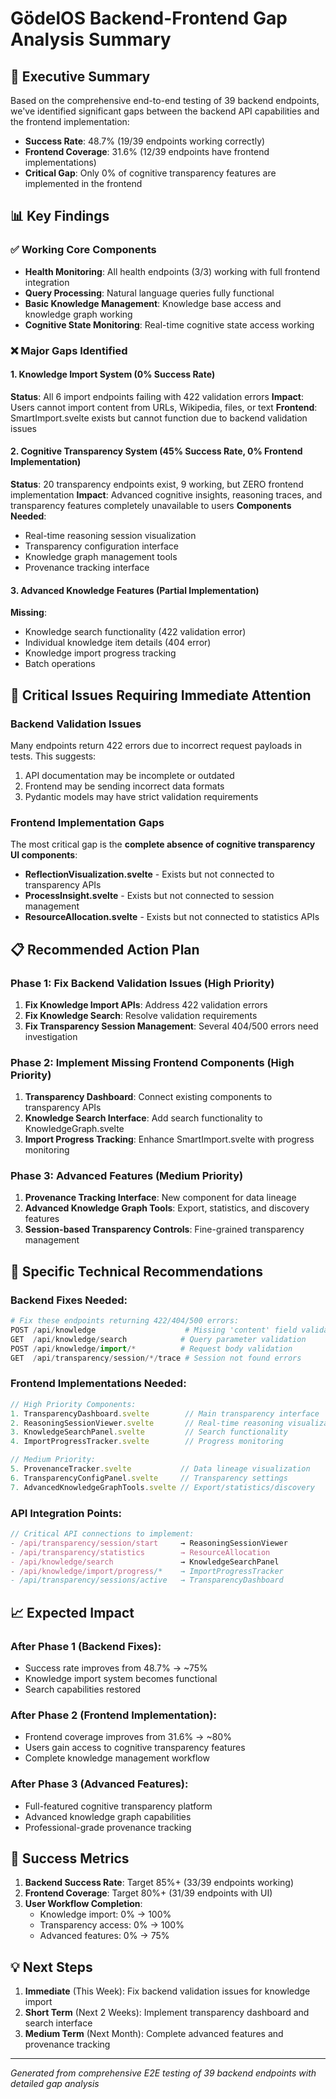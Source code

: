 # GödelOS Backend-Frontend Gap Analysis Summary

## 🎯 Executive Summary

Based on the comprehensive end-to-end testing of 39 backend endpoints, we've identified significant gaps between the backend API capabilities and the frontend implementation:

- **Success Rate**: 48.7% (19/39 endpoints working correctly)
- **Frontend Coverage**: 31.6% (12/39 endpoints have frontend implementations)
- **Critical Gap**: Only 0% of cognitive transparency features are implemented in the frontend

## 📊 Key Findings

### ✅ Working Core Components
- **Health Monitoring**: All health endpoints (3/3) working with full frontend integration
- **Query Processing**: Natural language queries fully functional
- **Basic Knowledge Management**: Knowledge base access and knowledge graph working
- **Cognitive State Monitoring**: Real-time cognitive state access working

### ❌ Major Gaps Identified

#### 1. **Knowledge Import System** (0% Success Rate)
**Status**: All 6 import endpoints failing with 422 validation errors
**Impact**: Users cannot import content from URLs, Wikipedia, files, or text
**Frontend**: SmartImport.svelte exists but cannot function due to backend validation issues

#### 2. **Cognitive Transparency System** (45% Success Rate, 0% Frontend Implementation)
**Status**: 20 transparency endpoints exist, 9 working, but ZERO frontend implementation
**Impact**: Advanced cognitive insights, reasoning traces, and transparency features completely unavailable to users
**Components Needed**: 
- Real-time reasoning session visualization
- Transparency configuration interface
- Knowledge graph management tools
- Provenance tracking interface

#### 3. **Advanced Knowledge Features** (Partial Implementation)
**Missing**:
- Knowledge search functionality (422 validation error)
- Individual knowledge item details (404 error)
- Knowledge import progress tracking
- Batch operations

## 🚨 Critical Issues Requiring Immediate Attention

### Backend Validation Issues
Many endpoints return 422 errors due to incorrect request payloads in tests. This suggests:
1. API documentation may be incomplete or outdated
2. Frontend may be sending incorrect data formats
3. Pydantic models may have strict validation requirements

### Frontend Implementation Gaps
The most critical gap is the **complete absence of cognitive transparency UI components**:

- **ReflectionVisualization.svelte** - Exists but not connected to transparency APIs
- **ProcessInsight.svelte** - Exists but not connected to session management
- **ResourceAllocation.svelte** - Exists but not connected to statistics APIs

## 📋 Recommended Action Plan

### Phase 1: Fix Backend Validation Issues (High Priority)
1. **Fix Knowledge Import APIs**: Address 422 validation errors
2. **Fix Knowledge Search**: Resolve validation requirements
3. **Fix Transparency Session Management**: Several 404/500 errors need investigation

### Phase 2: Implement Missing Frontend Components (High Priority)
1. **Transparency Dashboard**: Connect existing components to transparency APIs
2. **Knowledge Search Interface**: Add search functionality to KnowledgeGraph.svelte
3. **Import Progress Tracking**: Enhance SmartImport.svelte with progress monitoring

### Phase 3: Advanced Features (Medium Priority)
1. **Provenance Tracking Interface**: New component for data lineage
2. **Advanced Knowledge Graph Tools**: Export, statistics, and discovery features
3. **Session-based Transparency Controls**: Fine-grained transparency management

## 🔧 Specific Technical Recommendations

### Backend Fixes Needed:
```python
# Fix these endpoints returning 422/404/500 errors:
POST /api/knowledge                    # Missing 'content' field validation
GET  /api/knowledge/search            # Query parameter validation
POST /api/knowledge/import/*          # Request body validation
GET  /api/transparency/session/*/trace # Session not found errors
```

### Frontend Implementations Needed:
```javascript
// High Priority Components:
1. TransparencyDashboard.svelte        // Main transparency interface
2. ReasoningSessionViewer.svelte       // Real-time reasoning visualization
3. KnowledgeSearchPanel.svelte         // Search functionality
4. ImportProgressTracker.svelte        // Progress monitoring

// Medium Priority:
5. ProvenanceTracker.svelte           // Data lineage visualization
6. TransparencyConfigPanel.svelte     // Transparency settings
7. AdvancedKnowledgeGraphTools.svelte // Export/statistics/discovery
```

### API Integration Points:
```javascript
// Critical API connections to implement:
- /api/transparency/session/start     → ReasoningSessionViewer
- /api/transparency/statistics        → ResourceAllocation
- /api/knowledge/search               → KnowledgeSearchPanel  
- /api/knowledge/import/progress/*    → ImportProgressTracker
- /api/transparency/sessions/active   → TransparencyDashboard
```

## 📈 Expected Impact

### After Phase 1 (Backend Fixes):
- Success rate improves from 48.7% → ~75%
- Knowledge import system becomes functional
- Search capabilities restored

### After Phase 2 (Frontend Implementation):
- Frontend coverage improves from 31.6% → ~80%
- Users gain access to cognitive transparency features
- Complete knowledge management workflow

### After Phase 3 (Advanced Features):
- Full-featured cognitive transparency platform
- Advanced knowledge graph capabilities
- Professional-grade provenance tracking

## 🎯 Success Metrics

1. **Backend Success Rate**: Target 85%+ (33/39 endpoints working)
2. **Frontend Coverage**: Target 80%+ (31/39 endpoints with UI)
3. **User Workflow Completion**: 
   - Knowledge import: 0% → 100%
   - Transparency access: 0% → 100%
   - Advanced features: 0% → 75%

## 💡 Next Steps

1. **Immediate** (This Week): Fix backend validation issues for knowledge import
2. **Short Term** (Next 2 Weeks): Implement transparency dashboard and search interface
3. **Medium Term** (Next Month): Complete advanced features and provenance tracking

---

*Generated from comprehensive E2E testing of 39 backend endpoints with detailed gap analysis*
